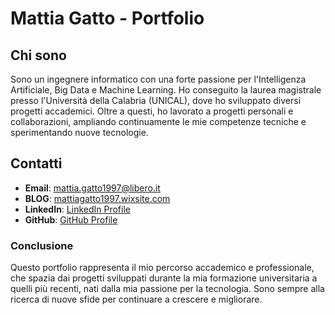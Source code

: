 # Mattia Gatto - Portfolio

## Chi sono
Sono un ingegnere informatico con una forte passione per l'Intelligenza Artificiale, Big Data e Machine Learning. Ho conseguito la laurea magistrale presso l'Università della Calabria (UNICAL), dove ho sviluppato diversi progetti accademici. Oltre a questi, ho lavorato a progetti personali e collaborazioni, ampliando continuamente le mie competenze tecniche e sperimentando nuove tecnologie.

## Contatti
- **Email**: [mattia.gatto1997@libero.it](mailto:mattia.gatto1997@libero.it)
- **BLOG**: [mattiagatto1997.wixsite.com](https://mattiagatto1997.wixsite.com/website)
- **LinkedIn**: [LinkedIn Profile](https://www.linkedin.com/in/mattia-gatto-5467971a2/)
- **GitHub**: [GitHub Profile](https://github.com/MattiaGatto)

### Conclusione
Questo portfolio rappresenta il mio percorso accademico e professionale, che spazia dai progetti sviluppati durante la mia formazione universitaria a quelli più recenti, nati dalla mia passione per la tecnologia. Sono sempre alla ricerca di nuove sfide per continuare a crescere e migliorare.
